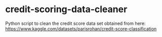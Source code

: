 # credit-scoring-data-cleaner
Python script to clean the credit score data set obtained from here: https://www.kaggle.com/datasets/parisrohan/credit-score-classification
